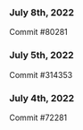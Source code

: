 ### July 8th, 2022

Commit #80281

### July 5th, 2022

Commit #314353


### July 4th, 2022

Commit #72281
